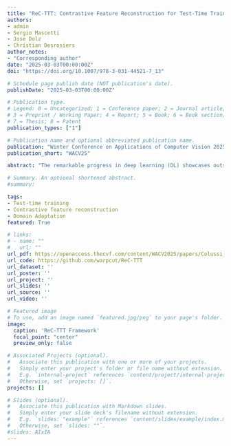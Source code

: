 ```yaml
---
title: "ReC-TTT: Contrastive Feature Reconstruction for Test-Time Training"
authors:
- admin
- Sergio Mascetti
- Jose Dolz
- Christian Desrosiers
author_notes:
- "Corresponding author"
date: "2025-03-03T00:00:00Z"
doi: "https://doi.org/10.1007/978-3-031-44521-7_13"

# Schedule page publish date (NOT publication's date).
publishDate: "2025-03-03T00:00:00Z"

# Publication type.
# Legend: 0 = Uncategorized; 1 = Conference paper; 2 = Journal article;
# 3 = Preprint / Working Paper; 4 = Report; 5 = Book; 6 = Book section;
# 7 = Thesis; 8 = Patent
publication_types: ["1"]

# Publication name and optional abbreviated publication name.
publication: "Winter Conference on Applications of Computer Vision 2025"
publication_short: "WACV25"

abstract: "The remarkable progress in deep learning (DL) showcases outstanding results in various computer vision tasks. However, adaptation to real-time variations in data distributions remains an important challenge. Test-Time Training (TTT) was proposed as an effective solution to this issue, which increases the generalization ability of trained models by adding an auxiliary task at train time and then using its loss at test time to adapt the model. Inspired by the recent achievements of contrastive representation learning in unsupervised tasks, we propose ReC-TTT, a test-time training technique that can adapt a DL model to new unseen domains by generating discriminative views of the input data. ReC-TTT uses cross-reconstruction as an auxiliary task between a frozen encoder and two trainable encoders, taking advantage of a single shared decoder. This enables, at test time, to adapt the encoders to extract features that will be correctly reconstructed by the decoder that, in this phase, is frozen on the source domain. Experimental results show that ReC-TTT achieves better results than other state-of-the-art techniques in most domain shift classification challenges."

# Summary. An optional shortened abstract.
#summary: 

tags:
- Test-time training
- Contrastive feature reconstruction
- Domain Adaptation
featured: True

# links:
# - name: ""
#   url: ""
url_pdf: https://openaccess.thecvf.com/content/WACV2025/papers/Colussi_ReC-TTT_Contrastive_Feature_Reconstruction_for_Test-Time_Training_WACV_2025_paper.pdf
url_code: https://github.com/warpcut/ReC-TTT
url_dataset: ''
url_poster: ''
url_project: ''
url_slides: ''
url_source: ''
url_video: ''

# Featured image
# To use, add an image named `featured.jpg/png` to your page's folder. 
image:
  caption: 'ReC-TTT Framework'
  focal_point: "center"
  preview_only: false

# Associated Projects (optional).
#   Associate this publication with one or more of your projects.
#   Simply enter your project's folder or file name without extension.
#   E.g. `internal-project` references `content/project/internal-project/index.md`.
#   Otherwise, set `projects: []`.
projects: []

# Slides (optional).
#   Associate this publication with Markdown slides.
#   Simply enter your slide deck's filename without extension.
#   E.g. `slides: "example"` references `content/slides/example/index.md`.
#   Otherwise, set `slides: ""`.
#slides: AIxIA
---
```

